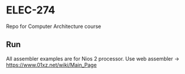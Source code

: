 # ELEC-274
Repo for Computer Architecture course

## Run
All assembler examples are for Nios 2 processor.
Use web assembler -> https://www.01xz.net/wiki/Main_Page
